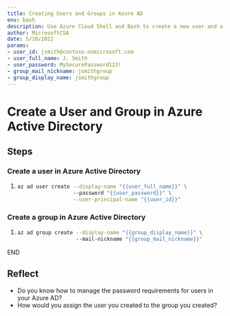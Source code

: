 ```yaml
---
title: Creating Users and Groups in Azure AD
env: bash
description: Use Azure Cloud Shell and Bash to create a new user and a new group in Azure Active Directory.
author: MicrosoftCSA
date: 5/10/2022
params:
- user_id: jsmith@contoso.onmicrosoft.com
- user_full_name: J. Smith
- user_password: MySecurePassword123!
- group_mail_nickname: jsmithgroup
- group_display_name: jsmithgroup
---
```


# Create a User and Group in Azure Active Directory

## Steps

### Create a user in Azure Active Directory

1. ```bash
   az ad user create --display-name "{{user_full_name}}" \ 
                     --password "{{user_password}}" \
                     --user-principal-name "{{user_id}}"
   ```

### Create a group in Azure Active Directory

1. ```bash
   az ad group create --display-name "{{group_display_name}}" \ 
                      --mail-nickname "{{group_mail_nickname}}"
   ```

END

## Reflect

- Do you know how to manage the password requirements for users in your Azure AD?
- How would you assign the user you created to the group you created?
